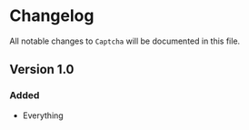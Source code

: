 # Changelog

All notable changes to `Captcha` will be documented in this file.

## Version 1.0

### Added
- Everything
